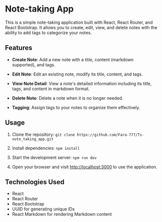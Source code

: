 # Note-taking App

This is a simple note-taking application built with React, React Router, and React Bootstrap. It allows you to create, edit, view, and delete notes with the ability to add tags to categorize your notes.

## Features

- **Create Note**: Add a new note with a title, content (markdown supported), and tags.

- **Edit Note**: Edit an existing note, modify its title, content, and tags.

- **View Note Detail**: View a note's detailed information including its title, tags, and content in markdown format.

- **Delete Note**: Delete a note when it is no longer needed.

- **Tagging**: Assign tags to your notes to organize them effectively.

## Usage

1. Clone the repository: `git clone https://github.com/Fara-777/Ts-note_taking_app.git`

2. Install dependencies: `npm install`

3. Start the development server: `npm run dev`

4. Open your browser and visit [http://localhost:3000](http://localhost:3000) to use the application.

## Technologies Used

- React
- React Router
- React Bootstrap
- UUID for generating unique IDs
- React Markdown for rendering Markdown content
